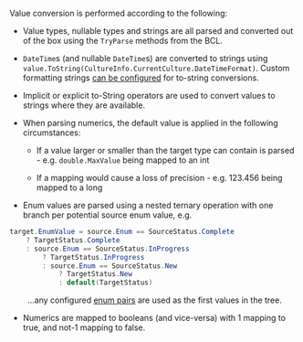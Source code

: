Value conversion is performed according to the following:

- Value types, nullable types and strings are all parsed and converted out of the box using the `TryParse` methods from the BCL.

- `DateTime`s (and nullable `DateTime`s) are converted to strings using `value.ToString(CultureInfo.CurrentCulture.DateTimeFormat)`. Custom formatting strings [can be configured](To-String-Formatting) for to-string conversions.

- Implicit or explicit to-String operators are used to convert values to strings where they are available.

- When parsing numerics, the default value is applied in the following circumstances:
  - If a value larger or smaller than the target type can contain is parsed - e.g. `double.MaxValue` being mapped to an int

  - If a mapping would cause a loss of precision - e.g. 123.456 being mapped to a long

- Enum values are parsed using a nested ternary operation with one branch per potential source enum value, e.g.

```C#
target.EnumValue = source.Enum == SourceStatus.Complete
    ? TargetStatus.Complete
    : source.Enum == SourceStatus.InProgress
        ? TargetStatus.InProgress
        : source.Enum == SourceStatus.New
            ? TargetStatus.New
            : default(TargetStatus)
```

&nbsp; &nbsp; &nbsp; &nbsp; ...any configured [enum pairs](Enum-Mapping#configuring-enum-pairs) are used as the first values in the tree.

- Numerics are mapped to booleans (and vice-versa) with 1 mapping to true, and not-1 mapping to false.